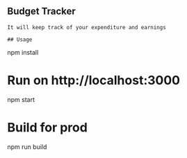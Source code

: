 ## Budget Tracker
```
It will keep track of your expenditure and earnings

## Usage

```
npm install

# Run on http://localhost:3000
npm start

# Build for prod
npm run build
```
